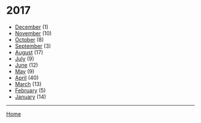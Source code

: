 # 2017

  * [December](./2017-12.md) (1)
  * [November](./2017-11.md) (10)
  * [October](./2017-10.md) (8)
  * [September](./2017-09.md) (3)
  * [August](./2017-08.md) (17)
  * [July](./2017-07.md) (9)
  * [June](./2017-06.md) (12)
  * [May](./2017-05.md) (9)
  * [April](./2017-04.md) (40)
  * [March](./2017-03.md) (13)
  * [February](./2017-02.md) (5)
  * [January](./2017-01.md) (14)

----

[Home](../)
